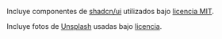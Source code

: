 Incluye componentes de [shadcn/ui](https://ui.shadcn.com/) utilizados bajo [licencia MIT](https://github.com/shadcn-ui/ui/blob/main/LICENSE.md).

Incluye fotos de [Unsplash](https://unsplash.com) usadas bajo [licencia](https://unsplash.com/license).
